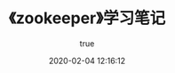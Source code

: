 ﻿---
pageComponent:
  name: Catalogue
  data:
    path: 《zookeeper》学习笔记
    imgUrl: https://cdn.jsdelivr.net/gh/lzq70112/images/blog/zookeeper.png
    description: 本章内容是博主的zookeeper学习笔记，非教程文档，请以官方文档为准。
title: 《zookeeper》学习笔记
date: 2020-02-04 12:16:12
permalink: /note/zookeeper/
article: false
comment: false
editLink: false
author:
  name: lzq70112
  link: https://github.com/lzq70112
---
